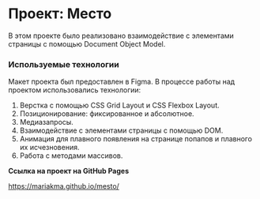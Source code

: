 # Проект: Место

В этом проекте было реализовано взаимодействие с элементами страницы с помощью Document Object Model.

### Используемые технологии

Макет проекта был предоставлен в Figma. В процессе работы над проектом использовались технологии:

1. Верстка с помощью CSS Grid Layout и CSS Flexbox Layout.
2. Позиционирование: фиксированное и абсолютное.
3. Медиазапросы.
4. Взаимодействие с элементами страницы с помощью DOM.
5. Анимация для плавного появления на странице попапов и плавного их исчезновения.
6. Работа с методами массивов.

**Ссылка на проект на GitHub Pages**

https://mariakma.github.io/mesto/
